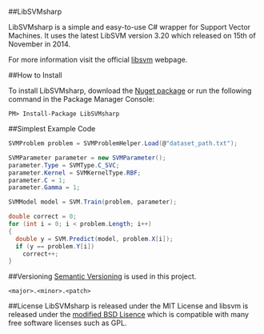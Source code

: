 ##LibSVMsharp

LibSVMsharp is a simple and easy-to-use C# wrapper for Support Vector Machines. 
It uses the latest LibSVM version 3.20 which released on 15th of November in 2014.

For more information visit the official [libsvm](http://www.csie.ntu.edu.tw/~cjlin/libsvm/) webpage.

##How to Install

To install LibSVMsharp, download the [Nuget package](https://www.nuget.org/packages/LibSVMsharp/1.0.0) or run the following command in the Package Manager Console:

`PM> Install-Package LibSVMsharp`

##Simplest Example Code

```C#
SVMProblem problem = SVMProblemHelper.Load(@"dataset_path.txt");

SVMParameter parameter = new SVMParameter();
parameter.Type = SVMType.C_SVC;
parameter.Kernel = SVMKernelType.RBF;
parameter.C = 1;
parameter.Gamma = 1;

SVMModel model = SVM.Train(problem, parameter);

double correct = 0;
for (int i = 0; i < problem.Length; i++)
{
  double y = SVM.Predict(model, problem.X[i]);
  if (y == problem.Y[i])
    correct++;
}
```
##Versioning
[Semantic Versioning](http://semver.org) is used in this project.

`<major>.<minor>.<patch>`

##License
LibSVMsharp is released under the MIT License and libsvm is released under the [modified BSD Lisence](http://www.csie.ntu.edu.tw/~cjlin/libsvm/faq.html#f204) which is compatible with many free software licenses such as GPL.
